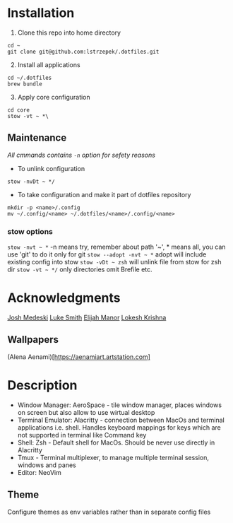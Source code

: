 # Installation

1. Clone this repo into home directory

```
cd ~
git clone git@github.com:lstrzepek/.dotfiles.git
```

2. Install all applications

```
cd ~/.dotfiles
brew bundle
```

3. Apply core configuration

```
cd core
stow -vt ~ *\
```

## Maintenance

*All cmmands contains `-n` option for sefety reasons*

* To unlink configuration
```
stow -nvDt ~ */
```

* To take configuration and make it part of dotfiles repository
```
mkdir -p <name>/.config
mv ~/.config/<name> ~/.dotfiles/<name>/.config/<name>
```

### stow options
`stow -nvt ~ *` -n means try, remember about path '~', * means all, you can use 'git' to do it only for git
`stow --adopt -nvt ~ *` adopt will include existing config into stow
`stow -vDt ~ zsh` will unlink file from stow for zsh dir
`stow -vt ~ */` only directories omit Brefile etc.

# Acknowledgments

[Josh Medeski](https://github.com/joshmedeski/dotfiles)
[Luke Smith](https://github.com/LukeSmithxyz/voidrice)
[Elijah Manor](https://www.youtube.com/@ElijahManor)
[Lokesh Krishna](https://github.com/lokesh-krishna/dotfiles)

## Wallpapers

(Alena Aenami)[https://aenamiart.artstation.com]

# Description

* Window Manager: AeroSpace - tile window manager, places windows on screen but also allow to use wirtual desktop
* Terminal Emulator: Alacritty - connection between MacOs and terminal applications i.e. shell. Handles keyboard mappings for keys which are not supported in terminal like Command key
* Shell: Zsh - Default shell for MacOs. Should be never use directly in Alacritty
* Tmux - Terminal multiplexer, to manage multiple terminal session, windows and panes
* Editor: NeoVim

## Theme
Configure themes as env variables rather than in separate config files
